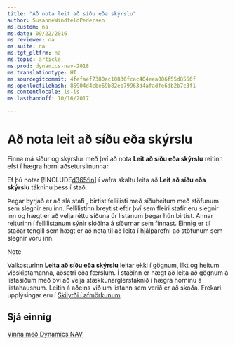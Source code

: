 ```yaml
---
title: "Að nota leit að síðu eða skýrslu"
author: SusanneWindfeldPedersen
ms.custom: na
ms.date: 09/22/2016
ms.reviewer: na
ms.suite: na
ms.tgt_pltfrm: na
ms.topic: article
ms.prod: dynamics-nav-2018
ms.translationtype: HT
ms.sourcegitcommit: 4fefaef7380ac10836fcac404eea006f55d8556f
ms.openlocfilehash: 85904d4cbe69b82eb79963d4afadfe6db2b7c3f1
ms.contentlocale: is-is
ms.lasthandoff: 10/16/2017

---
```


# <a name="using-search-for-page-or-report"></a>Að nota leit að síðu eða skýrslu
Finna má síður og skýrslur með því að nota **Leit að síðu eða skýrslu** reitinn efst í hægra horni aðseturslínunnar.

Ef þú notar [!INCLUDE[d365fin](includes/d365fin_md.md)] í vafra skaltu leita að **Leit að síðu eða skýrslu** tákninu þess í stað.

Þegar byrjað er að slá stafi , birtist fellilisti með síðuheitum með stöfunum sem slegnir eru inn. Fellilistinn breytist eftir því sem fleiri stafir eru slegnir inn og hægt er að velja réttu síðuna úr listanum þegar hún birtist. Annar reiturinn í fellilistanum sýnir slóðina á síðurnar sem finnast. Einnig er til staðar tengill sem hægt er að nota til að leita í hjálparefni að stöfunum sem slegnir voru inn.

> [!NOTE]  
>   Valkosturinn **Leita að síðu eða skýrslu** leitar ekki í gögnum, líkt og heitum viðskiptamanna, aðsetri eða færslum. Í staðinn er hægt að leita að gögnum á listasíðum með því að velja stækkunarglerstáknið í hægra horninu á listahausnum. Leitin á aðeins við um listann sem verið er að skoða. Frekari upplýsingar eru í [Skilyrði í afmörkunum](ui-enter-criteria-filters.md).  

## <a name="see-also"></a>Sjá einnig
[Vinna með Dynamics NAV](ui-work-product.md)

